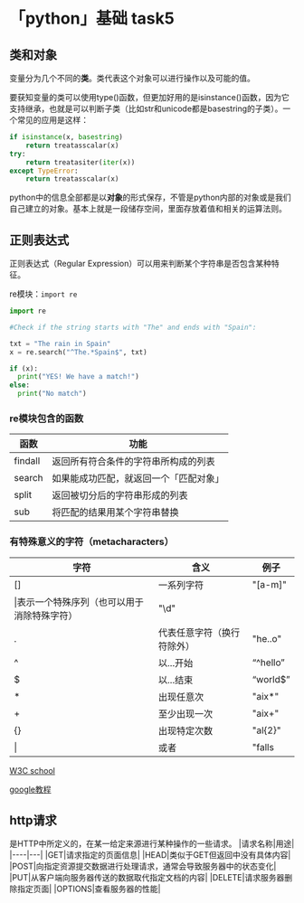 # 「python」基础 task5
## **类**和**对象**
变量分为几个不同的**类**。类代表这个对象可以进行操作以及可能的值。

要获知变量的类可以使用type()函数，但更加好用的是isinstance()函数，因为它支持继承，也就是可以判断子类（比如str和unicode都是basestring的子类）。一个常见的应用是这样：

```python
if isinstance(x, basestring)
    return treatasscalar(x)
try:
    return treatasiter(iter(x))
except TypeError:
    return treatasscalar(x)
```
python中的信息全部都是以**对象**的形式保存，不管是python内部的对象或是我们自己建立的对象。基本上就是一段储存空间，里面存放着值和相关的运算法则。

## 正则表达式

正则表达式（Regular Expression）可以用来判断某个字符串是否包含某种特征。

re模块：```import re```

```python
import re

#Check if the string starts with "The" and ends with "Spain":

txt = "The rain in Spain"
x = re.search("^The.*Spain$", txt)

if (x):
  print("YES! We have a match!")
else:
  print("No match")
```
### re模块包含的函数

|函数|功能|
|---|----|
|findall|返回所有符合条件的字符串所构成的列表|
|search|如果能成功匹配，就返回一个「匹配对象」|
|split|返回被切分后的字符串形成的列表|
|sub|将匹配的结果用某个字符串替换|

### 有特殊意义的字符（metacharacters）
|字符|含义|例子|
|----|----|--|
|[]|一系列字符|"[a-m]"|
|\\|表示一个特殊序列（也可以用于消除特殊字符）|"\d"|
|.|代表任意字符（换行符除外）|"he..o"|
|^|以...开始|“^hello”|
|$|以...结束|“world$”|
|*|出现任意次|"aix*"|
|+|至少出现一次|"aix+"|
|{}|出现特定次数|"al{2}"|
|\||或者|"falls|stays"|

[W3C school](https://www.w3schools.com/python/python_regex.asp)

[google教程](https://developers.google.com/edu/python/regular-expressions)

## http请求
是HTTP中所定义的，在某一给定来源进行某种操作的一些请求。
|请求名称|用途|
|----|---|
|GET|请求指定的页面信息|
|HEAD|类似于GET但返回中没有具体内容|
|POST|向指定资源提交数据进行处理请求，通常会导致服务器中的状态变化|
|PUT|从客户端向服务器传送的数据取代指定文档的内容|
|DELETE|请求服务器删除指定页面|
|OPTIONS|查看服务器的性能|
